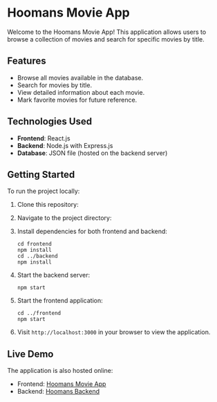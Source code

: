 
# Hoomans Movie App

Welcome to the Hoomans Movie App! This application allows users to browse a collection of movies and search for specific movies by title.

## Features

- Browse all movies available in the database.
- Search for movies by title.
- View detailed information about each movie.
- Mark favorite movies for future reference.

## Technologies Used

- **Frontend**: React.js
- **Backend**: Node.js with Express.js
- **Database**: JSON file (hosted on the backend server)

## Getting Started

To run the project locally:

1. Clone this repository:

2. Navigate to the project directory:


3. Install dependencies for both frontend and backend:

   ```
   cd frontend
   npm install
   cd ../backend
   npm install
   ```

4. Start the backend server:

   ```
   npm start
   ```

5. Start the frontend application:

   ```
   cd ../frontend
   npm start
   ```

6. Visit `http://localhost:3000` in your browser to view the application.

## Live Demo

The application is also hosted online:

- Frontend: [Hoomans Movie App](https://hoomansfrontend.netlify.app/)
- Backend: [Hoomans Backend](https://hoomansbackend.onrender.com/api/movies)



